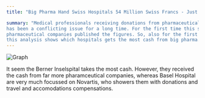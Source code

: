 ```yaml
---
title: "Big Pharma Hand Swiss Hospitals 54 Million Swiss Francs - Just Like That"

summary: "Medical professionals receiving donations from pharmaceutical companies
has been a conflicting issue for a long time. For the first time this summer 57
pharmaceutical companies published the figures. So, also for the first time,
this analysis shows which hospitals gets the most cash from big pharma."
---
```


![Graph](Hospitals_ENG_NEW.png)

It seem the Berner Inselspital takes the most cash. However, they received
the cash from far more pharamceutical companies, whereas Basel Hospital are
very much focussed on Novartis, who showers them with donations and
travel and accomodations compensations. 
